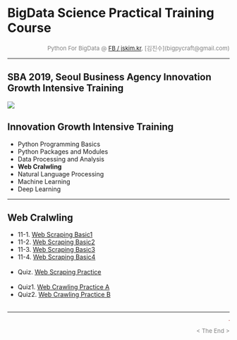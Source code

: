 
# BigData Science Practical Training Course

<div align='right'><font size=2 color='gray'>Python For BigData @ <font color='blue'><a href='https://www.facebook.com/jskim.kr'>FB / jskim.kr</a></font>, [김진수](bigpycraft@gmail.com)</font></div>
<hr>

## SBA 2019, Seoul Business Agency Innovation Growth Intensive Training

<img src="../images/img_main_front.png">

## Innovation Growth Intensive Training
- Python Programming Basics
- Python Packages and Modules
- Data Processing and Analysis
- <b>Web Cralwling</b>
- Natural Language Processing
- Machine Learning
- Deep Learning

<hr>

## Web Cralwling

- 11-1. [Web Scraping Basic1           ][E5111]
- 11-2. [Web Scraping Basic2           ][E5112]
- 11-3. [Web Scraping Basic3           ][E5113]
- 11-4. [Web Scraping Basic4           ][E5114]
<br/><br/>
- Quiz. [Web Scraping Practice         ][E5200]
<br/><br/>
- Quiz1. [Web Crawling Practice A      ][E5400]
- Quiz2. [Web Crawling Practice B      ][E5300]
<br/><br/>


[E5100]:  https://htmlpreview.github.io/?https://github.com/bigpycraft/sba19-seoulit/blob/master/notebook/html/BPC_E510_Web_Scraping_Basics_ver2.html            "Go D4110"
[E5111]:  https://htmlpreview.github.io/?https://github.com/bigpycraft/sba19-seoulit/blob/master/notebook/html/BPC_E511_Web_Scraping_Basic_1.html                "Go D4120"
[E5112]:  https://htmlpreview.github.io/?https://github.com/bigpycraft/sba19-seoulit/blob/master/notebook/html/BPC_E511_Web_Scraping_Basic_2.html                "Go D4130"
[E5113]:  https://htmlpreview.github.io/?https://github.com/bigpycraft/sba19-seoulit/blob/master/notebook/html/BPC_E511_Web_Scraping_Basic_3.html                "Go D4200"
[E5114]:  https://htmlpreview.github.io/?https://github.com/bigpycraft/sba19-seoulit/blob/master/notebook/html/BPC_E511_Web_Scraping_Basic_4.html                "Go D4210"
[E5115]:  https://htmlpreview.github.io/?https://github.com/bigpycraft/sba19-seoulit/blob/master/notebook/html/BPC_E511_Web_Scraping_Basic_5.html                "Go D4220"
[E5200]:  https://htmlpreview.github.io/?https://github.com/bigpycraft/sba19-seoulit/blob/master/notebook/html/BPC_E520_Web_Scraping_Quiz.html                   "Go D4230"
[E5210]:  https://htmlpreview.github.io/?https://github.com/bigpycraft/sba19-seoulit/blob/master/notebook/html/BPC_E521_Crawling_Music_Ranking1_ver4.html        "Go D4240"
[E5220]:  https://htmlpreview.github.io/?https://github.com/bigpycraft/sba19-seoulit/blob/master/notebook/html/BPC_E522_Crawling_Movie_Ranking2_ver4.html        "Go D4250"
[E5300]:  https://htmlpreview.github.io/?https://github.com/bigpycraft/sba19-seoulit/blob/master/notebook/html/BPC_E530_Web_Crawling_Quiz.html                   "Go P4_01"
[E5310]:  https://htmlpreview.github.io/?https://github.com/bigpycraft/sba19-seoulit/blob/master/notebook/html/BPC_E531_Web_Crawling1_ver3.html                  "Go P4_02"
[E5320]:  https://htmlpreview.github.io/?https://github.com/bigpycraft/sba19-seoulit/blob/master/notebook/html/BPC_E532_Web_Crawling2_ver3.html                  "Go D4300"
[E5400]:  https://htmlpreview.github.io/?https://github.com/bigpycraft/sba19-seoulit/blob/master/notebook/html/BPC_E540_Seoul_McDonalds_idx_Quiz.html            "Go D4310"
[E5410]:  https://htmlpreview.github.io/?https://github.com/bigpycraft/sba19-seoulit/blob/master/notebook/html/BPC_E541_Seoul_McDonalds_idx_ver4.html            "Go D4323"




<hr>
<marquee><font size=3 color='brown'>The BigpyCraft find the information to design valuable society with Technology & Craft.</font></marquee>
<div align='right'><font size=2 color='gray'> &lt; The End &gt; </font></div>
